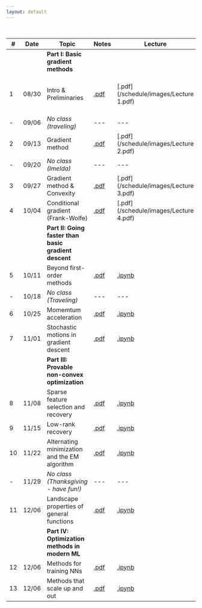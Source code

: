 ```yaml
---
layout: default
---
```


&nbsp;


| # | Date  | Topic  | Notes | Lecture | Notebook  |
|-|-|-|-|-|-|
| | | **Part I: Basic gradient methods** | | | |
| 1 | 08/30 | Intro & Preliminaries  | [.pdf](/schedule/images/chapter1.pdf) | [.pdf](/schedule/images/Lecture 1.pdf) | [.ipynb](/schedule/images/Chapter 1a.ipynb) [.ipynb](/schedule/images/Chapter 1b.ipynb)
| - | 09/06 | *No class (traveling)* | ---  | ---  | --- |
| 2 | 09/13 | Gradient method | [.pdf](/schedule/images/chapter2.pdf)  | [.pdf](/schedule/images/Lecture 2.pdf) | [.ipynb](/schedule/images/Chapter 2.ipynb) |
| - | 09/20 | *No class (Imelda)* | ---  | --- | --- |
| 3 | 09/27 | Gradient method & Convexity | [.pdf](/schedule/images/chapter3.pdf)  | [.pdf](/schedule/images/Lecture 3.pdf) | [.ipynb](/schedule/images/Chapter 3.ipynb) |
| 4 | 10/04 | Conditional gradient (Frank-Wolfe) | [.pdf](/schedule/images/chapter4.pdf)  | [.pdf](/schedule/images/Lecture 4.pdf) | [.ipynb](/schedule/images/Chapter 4.ipynb) |
| | | **Part II: Going faster than basic gradient descent** | | | |
| 5 | 10/11 | Beyond first-order methods | [.pdf]()  | [.ipynb]()  | --- |
| - | 10/18 | *No class (Traveling)* | ---  | ---  | --- |
| 6 | 10/25 | Momemtum acceleration | [.pdf]()  | [.ipynb]()  | --- |
| 7 | 11/01 | Stochastic motions in gradient descent | [.pdf]()  | [.ipynb]()  | --- |
| | | **Part III: Provable non-convex optimization** | | | |
| 8 | 11/08 | Sparse feature selection and recovery | [.pdf]()  | [.ipynb]()  | --- |
| 9 | 11/15 | Low-rank recovery | [.pdf]()  | [.ipynb]()  | --- |
| 10 | 11/22 | Alternating minimization and the EM algorithm | [.pdf]()  | [.ipynb]()  | --- |
| - | 11/29 | *No class (Thanksgiving - have fun!)* | ---  | ---  | --- |
| 11 | 12/06 | Landscape properties of general functions | [.pdf]()  | [.ipynb]()  | --- |
| | | **Part IV: Optimization methods in modern ML** | | | |
| 12 | 12/06 | Methods for training NNs  | [.pdf]()  | [.ipynb]()  | --- |
| 13 | 12/06 | Methods that scale up and out | [.pdf]()  | [.ipynb]()  | --- |

